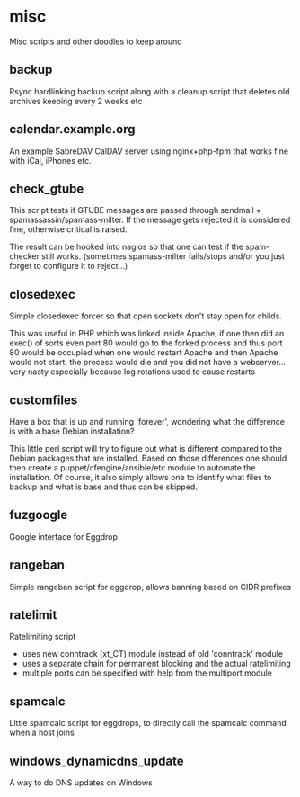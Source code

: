 misc
====

Misc scripts and other doodles to keep around

backup
------
Rsync hardlinking backup script along with a cleanup script that deletes old archives keeping every 2 weeks etc

calendar.example.org
--------------------

An example SabreDAV CalDAV server using nginx+php-fpm that works fine with iCal, iPhones etc.

check_gtube
-----------

This script tests if GTUBE messages are passed through sendmail + spamassassin/spamass-milter.
If the message gets rejected it is considered fine, otherwise critical is raised.

The result can be hooked into nagios so that one can test if the spam-checker still works.
(sometimes spamass-milter fails/stops and/or you just forget to configure it to reject...)

closedexec
----------
Simple closedexec forcer so that open sockets don't stay open for childs.

This was useful in PHP which was linked inside Apache, if one then did an exec() of sorts even port 80 would go to the forked process and thus port 80 would be occupied when one would restart Apache and then Apache would not start, the process would die and you did not have a webserver... very nasty especially because log rotations used to cause restarts

customfiles
-----------
Have a box that is up and running 'forever', wondering what the difference is with a base Debian installation?

This little perl script will try to figure out what is different compared to the Debian packages that are installed.
Based on those differences one should then create a puppet/cfengine/ansible/etc module to automate the installation.
Of course, it also simply allows one to identify what files to backup and what is base and thus can be skipped.

fuzgoogle
---------
Google interface for Eggdrop

rangeban
--------
Simple rangeban script for eggdrop, allows banning based on CIDR prefixes

ratelimit
----------
Ratelimiting script

- uses new conntrack (xt_CT) module instead of old 'conntrack' module
- uses a separate chain for permanent blocking and the actual ratelimiting
- multiple ports can be specified with help from the multiport module

spamcalc
--------
Little spamcalc script for eggdrops, to directly call the spamcalc command when a host joins

windows_dynamicdns_update
-------------------------
A way to do DNS updates on Windows
